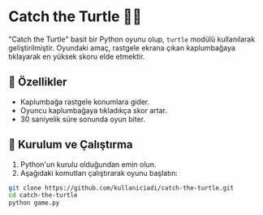 # Catch the Turtle 🐢🎯

"Catch the Turtle" basit bir Python oyunu olup, `turtle` modülü kullanılarak geliştirilmiştir. Oyundaki amaç, rastgele ekrana çıkan kaplumbağaya tıklayarak en yüksek skoru elde etmektir.

## 📌 Özellikler
- Kaplumbağa rastgele konumlara gider.
- Oyuncu kaplumbağaya tıkladıkça skor artar.
- 30 saniyelik süre sonunda oyun biter.

## 🚀 Kurulum ve Çalıştırma
1. Python'un kurulu olduğundan emin olun.
2. Aşağıdaki komutları çalıştırarak oyunu başlatın:

```sh
git clone https://github.com/kullaniciadi/catch-the-turtle.git
cd catch-the-turtle
python game.py
